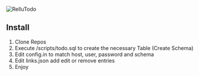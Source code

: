 ![RelluTodo](https://github.com/Relluem94/RelluTodo/blob/master/rellutodo.png?raw=true)

## Install
1. Clone Repos
1. Execute /scripts/todo.sql to create the necessary Table (Create Schema)
1. Edit config.in to match host, user, password and schema
1. Edit links.json add edit or remove entries
1. Enjoy
